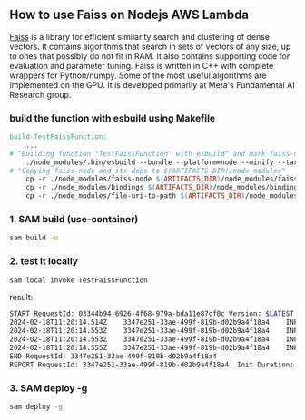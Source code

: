 ## How to use Faiss on Nodejs AWS Lambda

[Faiss](https://github.com/facebookresearch/faiss) is a library for efficient similarity search and clustering of dense vectors. It contains algorithms that search in sets of vectors of any size, up to ones that possibly do not fit in RAM. It also contains supporting code for evaluation and parameter tuning. Faiss is written in C++ with complete wrappers for Python/numpy. Some of the most useful algorithms are implemented on the GPU. It is developed primarily at Meta's Fundamental AI Research group.

### build the function with esbuild using Makefile

```Makefile
build-TestFaissFunction:
    ...
# "Building function 'TestFaissFunction' with esbuild" and mark faiss-node as external
	./node_modules/.bin/esbuild --bundle --platform=node --minify --target=node20 --outfile=$(ARTIFACTS_DIR)/main.js main.ts --external:faiss-node
# "Copying faiss-node and its deps to $(ARTIFACTS_DIR)/node_modules"
	cp -r ./node_modules/faiss-node $(ARTIFACTS_DIR)/node_modules/faiss-node
	cp -r ./node_modules/bindings $(ARTIFACTS_DIR)/node_modules/bindings
	cp -r ./node_modules/file-uri-to-path $(ARTIFACTS_DIR)/node_modules/file-uri-to-path
```

### 1. SAM build (use-container)

```bash
sam build -u
```

### 2. test it locally

```bash
sam local invoke TestFaissFunction
```

result:

```bash
START RequestId: 03344b94-6926-4f68-979a-bda11e87cf0c Version: $LATEST
2024-02-18T11:20:14.514Z	3347e251-33ae-499f-819b-d02b9a4f18a4	INFO	2
2024-02-18T11:20:14.553Z	3347e251-33ae-499f-819b-d02b9a4f18a4	INFO	true
2024-02-18T11:20:14.553Z	3347e251-33ae-499f-819b-d02b9a4f18a4	INFO	0
2024-02-18T11:20:14.555Z	3347e251-33ae-499f-819b-d02b9a4f18a4	INFO	4
END RequestId: 3347e251-33ae-499f-819b-d02b9a4f18a4
REPORT RequestId: 3347e251-33ae-499f-819b-d02b9a4f18a4	Init Duration: 1.25 ms	Duration: 2010.18 ms	Billed Duration: 2011 ms	Memory Size: 128 MB	Max Memory Used: 128 MB
```

### 3. SAM deploy -g

```bash
sam deploy -g
```
